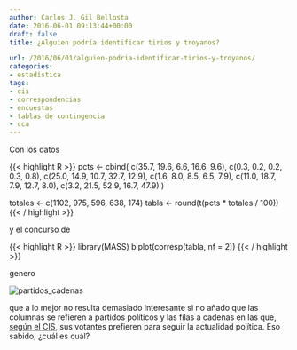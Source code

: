 ```yaml
---
author: Carlos J. Gil Bellosta
date: 2016-06-01 09:13:44+00:00
draft: false
title: ¿Alguien podría identificar tirios y troyanos?

url: /2016/06/01/alguien-podria-identificar-tirios-y-troyanos/
categories:
- estadística
tags:
- cis
- correspondencias
- encuestas
- tablas de contingencia
- cca
---
```


Con los datos


{{< highlight R >}}
pcts <- cbind(
  c(35.7, 19.6, 6.6, 16.6, 9.6),
  c(0.3, 0.2, 0.2, 0.3, 0.8),
  c(25.0, 14.9, 10.7, 32.7, 12.9),
  c(1.6, 8.0, 8.5, 6.5, 7.9),
  c(11.0, 18.7, 7.9, 12.7, 8.0),
  c(3.2, 21.5, 52.9, 16.7, 47.9)
)

totales <- c(1102, 975, 596, 638,	174)
tabla <- round(t(pcts * totales / 100))
{{< / highlight >}}

y el concurso de

{{< highlight R >}}
library(MASS)
biplot(corresp(tabla, nf = 2))
{{< / highlight >}}

genero

![partidos_cadenas](/wp-uploads/2016/05/partidos_cadenas.png#center)

que a lo mejor no resulta demasiado interesante si no añado que las columnas se refieren a partidos políticos y las filas a cadenas en las que, [según el CIS](http://www.cis.es/cis/export/sites/default/-Archivos/Marginales/3120_3139/3126/cru3126votog2015.html), sus votantes prefieren para seguir la actualidad política. Eso sabido, ¿cuál es cuál?
